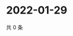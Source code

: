 # 2022-01-29

共 0 条

<!-- BEGIN WEIBO -->
<!-- 最后更新时间 Sat Jan 29 2022 12:10:54 GMT+0800 (China Standard Time) -->

<!-- END WEIBO -->
